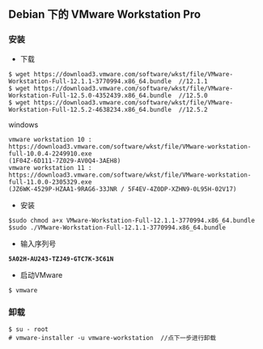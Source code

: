 ## Debian 下的 VMware Workstation Pro

### 安装

+ 下载

```
$ wget https://download3.vmware.com/software/wkst/file/VMware-Workstation-Full-12.1.1-3770994.x86_64.bundle  //12.1.1
$ wget https://download3.vmware.com/software/wkst/file/VMware-Workstation-Full-12.5.0-4352439.x86_64.bundle  //12.5.0
$ wget https://download3.vmware.com/software/wkst/file/VMware-Workstation-Full-12.5.2-4638234.x86_64.bundle  //12.5.2
```
windows 

```
vmware workstation 10 : https://download3.vmware.com/software/wkst/file/VMware-workstation-full-10.0.4-2249910.exe
(1F04Z-6D111-7Z029-AV0Q4-3AEH8)
vmware workstation 11 : https://download3.vmware.com/software/wkst/file/VMware-workstation-full-11.0.0-2305329.exe
(JZ6WK-4529P-HZAA1-9RAG6-33JNR / 5F4EV-4Z0DP-XZHN9-0L95H-02V17) 
```
+ 安装

```
$sudo chmod a+x VMware-Workstation-Full-12.1.1-3770994.x86_64.bundle
$sudo ./VMware-Workstation-Full-12.1.1-3770994.x86_64.bundle
```
+ 输入序列号

**```5A02H-AU243-TZJ49-GTC7K-3C61N```**

+ 启动VMware

```$ vmware```

### 卸载

```
$ su - root
# vmware-installer -u vmware-workstation  //点下一步进行卸载
```
